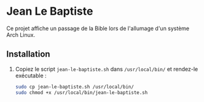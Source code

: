 # Jean Le Baptiste

Ce projet affiche un passage de la Bible lors de l'allumage d'un système Arch Linux.

## Installation

1. Copiez le script `jean-le-baptiste.sh` dans `/usr/local/bin/` et rendez-le exécutable :
   ```sh
   sudo cp jean-le-baptiste.sh /usr/local/bin/
   sudo chmod +x /usr/local/bin/jean-le-baptiste.sh
